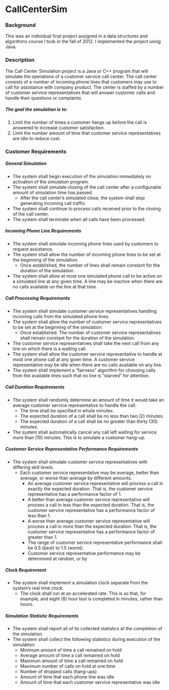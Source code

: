 CallCenterSim
=============

### Background

This was an individual final project assigned in a data structures and algorithms course I took in 
the fall of 2012. I implemented the project using Java.

### Description

The Call Center Simulation project is a Java or C++ program that will simulate the operations of a
customer service call center. The call center consists of a number of incoming phone lines that
customers may use to call for assistance with company product. The center is staffed by a number of
customer service representatives that will answer customer calls and handle their questions or
complaints.

##### The goal the simulation is to:

1. Limit the number of times a customer hangs up before the call is answered to increase customer satisfaction.
2. Limit the number amount of time that customer service representatives are idle to reduce cost.

### Customer Requirements

##### General Simulation

- The system shall begin execution of the simulation immediately on activation of the simulation program.
- The system shall simulate closing of the call center after a configurable amount of simulation time has passed.
  - After the call center’s simulated close, the system shall stop generating incoming call traffic.
- The system shall continue to process calls received prior to the closing of the call center.
- The system shall terminate when all calls have been processed.

##### Incoming Phone Line Requirements

- The system shall simulate incoming phone lines used by customers to request assistance.
- The system shall allow the number of incoming phone lines to be set at the beginning of the simulation.
  - Once established, the number of lines shall remain constant for the duration of the simulation.
- The system shall allow at most one simulated phone call to be active on a simulated line at any given time. A line may be inactive when there are no calls available on the line at that time.

##### Call Processing Requirements

- The system shall simulate customer service representatives handling incoming calls from the simulated phone lines.
- The system shall allow the number of customer service representatives to be set at the beginning of the simulation.
  - Once established. The number of customer service representatives shall remain constant for the duration of the simulation.
- The customer service representatives shall take the next call from any line on which there is a waiting call.
- The system shall allow the customer service representative to handle at most one phone call at any given time. A customer service representative may be idle when there are no calls available on any line.
- The system shall implement a “fairness” algorithm for choosing calls from the available lines such that no line is “starved” for attention.

##### Call Duration Requirements

- The system shall randomly determine an amount of time it would take an average customer service representative to handle the call.
  - The time shall be specified in whole minutes.
  - The expected duration of a call shall be no less than two (2) minutes.
  - The expected duration of a call shall be no greater than thirty (30) minutes.
- The system shall automatically cancel any call left waiting for service more than (10) minutes. This is to simulate a customer hang-up.

##### Customer Service Representative Performance Requirements

- The system shall simulate customer service representatives with differing skill levels.
  - Each customer service representative may be average, better than average, or worse  than average by different amounts.
    - An average customer service representative will process a call in exactly the expected duration. That is, the customer service representative has a performance factor of 1.
    - A better than average customer service representative will process a call in less than the expected duration. That is, the customer service representative has a performance factor of less than 1.
    - A worse than average customer service representative will process a call in more than the expected duration. That is, the customer service representative has a performance factor of greater than 1.
    - The range of customer service representative performance shall be 0.5 (best) to 1.5 (worst).
    - Customer service representative performance may be determined at random, or by

##### Clock Requirement

- The system shall implement a simulation clock separate from the system’s real time clock.
  - The clock shall run at an accelerated rate. This is so that, for example, and eight (8) hour test is completed in minutes, rather than hours.

##### Simulation Statistic Requirements

- The system shall report all of its collected statistics at the completion of the simulation.
- The system shall collect the following statistics during execution of the simulation:
  - Minimum amount of time a call remained on hold
  - Average amount of time a call remained on hold
  - Maximum amount of time a call remained on hold
  - Maximum number of calls on hold at one time
  - Number of dropped calls (hang-ups)
  - Amount of time that each phone line was idle
  - Amount of time that each customer service representative was idle
